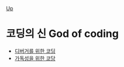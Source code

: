 [Up](../index.md)

# 코딩의 신 God of coding

- [디버거를 위한 코딩](coding_for_debugger.md)
- [가독성을 위한 코당](coding_for_readability.md)